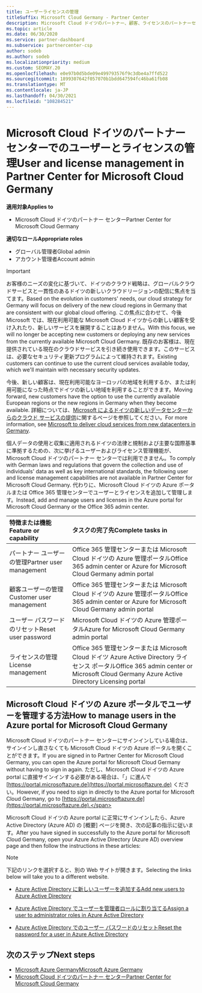 ```yaml
---
title: ユーザーライセンスの管理
titleSuffix: Microsoft Cloud Germany - Partner Center
description: Microsoft Cloud ドイツのパートナー、顧客、ライセンスのパートナーセンターを管理する方法と場所、およびパスワードのリセットについて説明します。
ms.topic: article
ms.date: 06/30/2020
ms.service: partner-dashboard
ms.subservice: partnercenter-csp
author: sodeb
ms.author: sodeb
ms.localizationpriority: medium
ms.custom: SEOMAY.20
ms.openlocfilehash: e0e97b0d5bde09e499793576f9c3dbe4a7ffd522
ms.sourcegitcommit: 1899307642f057070b1bdd647594fc46ba61fb08
ms.translationtype: MT
ms.contentlocale: ja-JP
ms.lasthandoff: 04/30/2021
ms.locfileid: "108284521"
---
```

# <a name="user-and-license-management-in-partner-center-for-microsoft-cloud-germany"></a><span data-ttu-id="917e9-103">Microsoft Cloud ドイツのパートナー センターでのユーザーとライセンスの管理</span><span class="sxs-lookup"><span data-stu-id="917e9-103">User and license management in Partner Center for Microsoft Cloud Germany</span></span>

<span data-ttu-id="917e9-104">**適用対象**</span><span class="sxs-lookup"><span data-stu-id="917e9-104">**Applies to**</span></span>

- <span data-ttu-id="917e9-105">Microsoft Cloud ドイツのパートナー センター</span><span class="sxs-lookup"><span data-stu-id="917e9-105">Partner Center for Microsoft Cloud Germany</span></span>

<span data-ttu-id="917e9-106">**適切なロール**</span><span class="sxs-lookup"><span data-stu-id="917e9-106">**Appropriate roles**</span></span>

- <span data-ttu-id="917e9-107">グローバル管理者</span><span class="sxs-lookup"><span data-stu-id="917e9-107">Global admin</span></span>
- <span data-ttu-id="917e9-108">アカウント管理者</span><span class="sxs-lookup"><span data-stu-id="917e9-108">Account admin</span></span>

> [!IMPORTANT]
> <span data-ttu-id="917e9-109">お客様のニーズの変化に基づいて、ドイツのクラウド戦略は、グローバルクラウドサービスと一貫性のあるドイツの新しいクラウドリージョンの配信に焦点を当てます。</span><span class="sxs-lookup"><span data-stu-id="917e9-109">Based on the evolution in customers' needs, our cloud strategy for Germany will focus on delivery of the new cloud regions in Germany that are consistent with our global cloud offering.</span></span> <span data-ttu-id="917e9-110">この焦点に合わせて、今後 Microsoft では、現在利用可能な Microsoft Cloud ドイツからの新しい顧客を受け入れたり、新しいサービスを展開することはありません。</span><span class="sxs-lookup"><span data-stu-id="917e9-110">With this focus, we will no longer be accepting new customers or deploying any new services from the currently available Microsoft Cloud Germany.</span></span> <span data-ttu-id="917e9-111">既存のお客様は、現在提供されている現在のクラウドサービスを引き続き使用できます。このサービスは、必要なセキュリティ更新プログラムによって維持されます。</span><span class="sxs-lookup"><span data-stu-id="917e9-111">Existing customers can continue to use the current cloud services available today, which we'll maintain with necessary security updates.</span></span>
>  
> <span data-ttu-id="917e9-112">今後、新しい顧客は、現在利用可能なヨーロッパの地域を利用するか、または利用可能になった時点でドイツの新しい地域を利用することができます。</span><span class="sxs-lookup"><span data-stu-id="917e9-112">Moving forward, new customers have the option to use the currently available European regions or the new regions in Germany when they become available.</span></span> <span data-ttu-id="917e9-113">詳細については、[Microsoft によるドイツの新しいデータセンターからのクラウド サービスの提供](https://news.microsoft.com/europe/2018/08/31/microsoft-to-deliver-cloud-services-from-new-datacentres-in-germany-in-2019-to-meet-evolving-customer-needs/)に関するページを参照してください。</span><span class="sxs-lookup"><span data-stu-id="917e9-113">For more information, see [Microsoft to deliver cloud services from new datacenters in Germany](https://news.microsoft.com/europe/2018/08/31/microsoft-to-deliver-cloud-services-from-new-datacentres-in-germany-in-2019-to-meet-evolving-customer-needs/).</span></span>

<span data-ttu-id="917e9-114">個人データの使用と収集に適用されるドイツの法律と規制および主要な国際基準に準拠するための、次に挙げるユーザーおよびライセンス管理機能が、Microsoft Cloud ドイツのパートナー センターでは利用できません。</span><span class="sxs-lookup"><span data-stu-id="917e9-114">To comply with German laws and regulations that govern the collection and use of individuals' data as well as key international standards, the following user and license management capabilities are not available in Partner Center for Microsoft Cloud Germany.</span></span> <span data-ttu-id="917e9-115">代わりに、Microsoft Cloud ドイツの Azure ポータルまたは Office 365 管理センターでユーザーとライセンスを追加して管理します。</span><span class="sxs-lookup"><span data-stu-id="917e9-115">Instead, add and manage users and licenses in the Azure portal for Microsoft Cloud Germany or the Office 365 admin center.</span></span>

<span data-ttu-id="917e9-116">特徴または機能</span><span class="sxs-lookup"><span data-stu-id="917e9-116">Feature or capability</span></span> | <span data-ttu-id="917e9-117">タスクの完了先</span><span class="sxs-lookup"><span data-stu-id="917e9-117">Complete tasks in</span></span>
:--- | :---
<span data-ttu-id="917e9-118">パートナー ユーザーの管理</span><span class="sxs-lookup"><span data-stu-id="917e9-118">Partner user management</span></span> | <span data-ttu-id="917e9-119">Office 365 管理センターまたは Microsoft Cloud ドイツの Azure 管理ポータル</span><span class="sxs-lookup"><span data-stu-id="917e9-119">Office 365 admin center or Azure for Microsoft Cloud Germany admin portal</span></span>
<span data-ttu-id="917e9-120">顧客ユーザーの管理</span><span class="sxs-lookup"><span data-stu-id="917e9-120">Customer user management</span></span> | <span data-ttu-id="917e9-121">Office 365 管理センターまたは Microsoft Cloud ドイツの Azure 管理ポータル</span><span class="sxs-lookup"><span data-stu-id="917e9-121">Office 365 admin center or Azure for Microsoft Cloud Germany admin portal</span></span>
<span data-ttu-id="917e9-122">ユーザー パスワードのリセット</span><span class="sxs-lookup"><span data-stu-id="917e9-122">Reset user password</span></span> | <span data-ttu-id="917e9-123">Microsoft Cloud ドイツの Azure 管理ポータル</span><span class="sxs-lookup"><span data-stu-id="917e9-123">Azure for Microsoft Cloud Germany admin portal</span></span>
<span data-ttu-id="917e9-124">ライセンスの管理</span><span class="sxs-lookup"><span data-stu-id="917e9-124">License management</span></span> | <span data-ttu-id="917e9-125">Office 365 管理センターまたは Microsoft Cloud ドイツ Azure Active Directory ライセンス ポータル</span><span class="sxs-lookup"><span data-stu-id="917e9-125">Office 365 admin center or Microsoft Cloud Germany Azure Active Directory Licensing portal</span></span>

## <a name="how-to-manage-users-in-the-azure-portal-for-microsoft-cloud-germany"></a><span data-ttu-id="917e9-126">Microsoft Cloud ドイツの Azure ポータルでユーザーを管理する方法</span><span class="sxs-lookup"><span data-stu-id="917e9-126">How to manage users in the Azure portal for Microsoft Cloud Germany</span></span> 

<span data-ttu-id="917e9-127">Microsoft Cloud ドイツのパートナー センターにサインインしている場合は、サインインし直さなくても Microsoft Cloud ドイツの Azure ポータルを開くことができます。</span><span class="sxs-lookup"><span data-stu-id="917e9-127">If you are signed in to Partner Center for Microsoft Cloud Germany, you can open the Azure portal for Microsoft Cloud Germany without having to sign in again.</span></span> <span data-ttu-id="917e9-128">ただし、Microsoft Cloud ドイツの Azure portal に直接サインインする必要がある場合は、「」に進んで [https://portal.microsoftazure.de](https://portal.microsoftazure.de) ください。</span><span class="sxs-lookup"><span data-stu-id="917e9-128">However, if you need to sign in directly to the Azure portal for Microsoft Cloud Germany, go to [https://portal.microsoftazure.de](https://portal.microsoftazure.de).</span></span> 

<span data-ttu-id="917e9-129">Microsoft Cloud ドイツの Azure portal に正常にサインインしたら、Azure Active Directory (Azure AD) の [概要] ページを開き、次の記事の指示に従います。</span><span class="sxs-lookup"><span data-stu-id="917e9-129">After you have signed in successfully to the Azure portal for Microsoft Cloud Germany, open your Azure Active Directory (Azure AD) overview page and then follow the instructions in these articles:</span></span>

> [!NOTE]  
> <span data-ttu-id="917e9-130">下記のリンクを選択すると、別の Web サイトが開きます。</span><span class="sxs-lookup"><span data-stu-id="917e9-130">Selecting the links below will take you to a different website.</span></span>

-  [<span data-ttu-id="917e9-131">Azure Active Directory に新しいユーザーを追加する</span><span class="sxs-lookup"><span data-stu-id="917e9-131">Add new users to Azure Active Directory</span></span>](/azure/active-directory/active-directory-users-create-azure-portal)

-  [<span data-ttu-id="917e9-132">Azure Active Directory でユーザーを管理者ロールに割り当てる</span><span class="sxs-lookup"><span data-stu-id="917e9-132">Assign a user to administrator roles in Azure Active Directory</span></span>](/azure/active-directory/active-directory-users-assign-role-azure-portal)

-  [<span data-ttu-id="917e9-133">Azure Active Directory でのユーザー パスワードのリセット</span><span class="sxs-lookup"><span data-stu-id="917e9-133">Reset the password for a user in Azure Active Directory</span></span>](/azure/active-directory/active-directory-users-reset-password-azure-portal)

## <a name="next-steps"></a><span data-ttu-id="917e9-134">次のステップ</span><span class="sxs-lookup"><span data-stu-id="917e9-134">Next steps</span></span>

-  [<span data-ttu-id="917e9-135">Microsoft Azure Germany</span><span class="sxs-lookup"><span data-stu-id="917e9-135">Microsoft Azure Germany</span></span>](https://azure.microsoft.com/global-infrastructure/germany/)
-  [<span data-ttu-id="917e9-136">Microsoft Cloud ドイツのパートナー センター</span><span class="sxs-lookup"><span data-stu-id="917e9-136">Partner Center for Microsoft Cloud Germany</span></span>](partner-center-for-microsoft-cloud-germany.md)